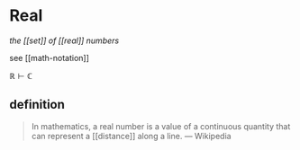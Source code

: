 # Real

_the [[set]] of [[real]] numbers_

see [[math-notation]]

$\mathbb R \vdash \mathbb C$

## definition

> In mathematics, a real number is a value of a continuous quantity that can represent a [[distance]] along a line. &mdash; Wikipedia
